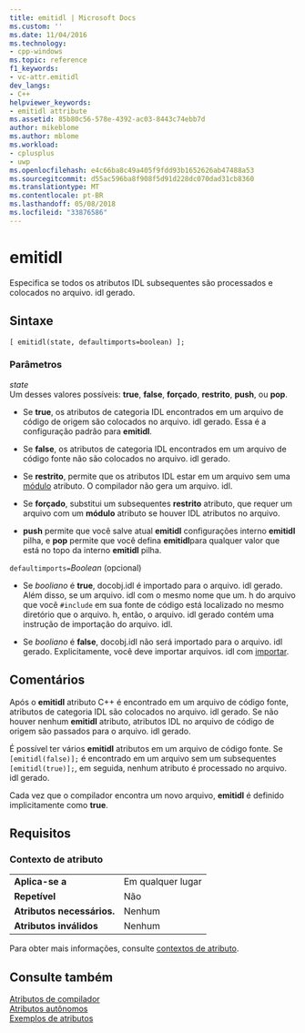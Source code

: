 ```yaml
---
title: emitidl | Microsoft Docs
ms.custom: ''
ms.date: 11/04/2016
ms.technology:
- cpp-windows
ms.topic: reference
f1_keywords:
- vc-attr.emitidl
dev_langs:
- C++
helpviewer_keywords:
- emitidl attribute
ms.assetid: 85b80c56-578e-4392-ac03-8443c74ebb7d
author: mikeblome
ms.author: mblome
ms.workload:
- cplusplus
- uwp
ms.openlocfilehash: e4c66ba8c49a405f9fdd93b1652626ab47488a53
ms.sourcegitcommit: d55ac596ba8f908f5d91d228dc070dad31cb8360
ms.translationtype: MT
ms.contentlocale: pt-BR
ms.lasthandoff: 05/08/2018
ms.locfileid: "33876586"
---
```

# <a name="emitidl"></a>emitidl
Especifica se todos os atributos IDL subsequentes são processados e colocados no arquivo. idl gerado.  
  
## <a name="syntax"></a>Sintaxe  
  
```
[ emitidl(state, defaultimports=boolean) ];
```  
  
### <a name="parameters"></a>Parâmetros  
*state*  
Um desses valores possíveis: **true**, **false**, **forçado**, **restrito**, **push**, ou **pop**.  
  
-   Se **true**, os atributos de categoria IDL encontrados em um arquivo de código de origem são colocados no arquivo. idl gerado. Essa é a configuração padrão para **emitidl**.  
  
-   Se **false**, os atributos de categoria IDL encontrados em um arquivo de código fonte não são colocados no arquivo. idl gerado.  
  
-   Se **restrito**, permite que os atributos IDL estar em um arquivo sem uma [módulo](../windows/module-cpp.md) atributo. O compilador não gera um arquivo. idl.  
  
-   Se **forçado**, substitui um subsequentes **restrito** atributo, que requer um arquivo com um **módulo** atributo se houver IDL atributos no arquivo.  
  
-   **push** permite que você salve atual **emitidl** configurações interno **emitidl** pilha, e **pop** permite que você defina **emitidl**para qualquer valor que está no topo da interno **emitidl** pilha.  
  
`defaultimports=`*Boolean* \(opcional)  
-   Se *booliano* é **true**, docobj.idl é importado para o arquivo. idl gerado. Além disso, se um arquivo. idl com o mesmo nome que um. h do arquivo que você `#include` em sua fonte de código está localizado no mesmo diretório que o arquivo. h, então, o arquivo. idl gerado contém uma instrução de importação do arquivo. idl.  
  
-   Se *booliano* é **false**, docobj.idl não será importado para o arquivo. idl gerado. Explicitamente, você deve importar arquivos. idl com [importar](../windows/import.md).  
  
## <a name="remarks"></a>Comentários  
Após o **emitidl** atributo C++ é encontrado em um arquivo de código fonte, atributos de categoria IDL são colocados no arquivo. idl gerado. Se não houver nenhum **emitidl** atributo, atributos IDL no arquivo de código de origem são passados para o arquivo. idl gerado.  
  
É possível ter vários **emitidl** atributos em um arquivo de código fonte. Se `[emitidl(false)];` é encontrado em um arquivo sem um subsequentes `[emitidl(true)];`, em seguida, nenhum atributo é processado no arquivo. idl gerado.  
  
Cada vez que o compilador encontra um novo arquivo, **emitidl** é definido implicitamente como **true**.  
  
## <a name="requirements"></a>Requisitos  
  
### <a name="attribute-context"></a>Contexto de atributo  
  
|||  
|-|-|  
|**Aplica-se a**|Em qualquer lugar|  
|**Repetível**|Não|  
|**Atributos necessários.**|Nenhum|  
|**Atributos inválidos**|Nenhum|  
  
Para obter mais informações, consulte [contextos de atributo](../windows/attribute-contexts.md).  
  
## <a name="see-also"></a>Consulte também  
[Atributos de compilador](../windows/compiler-attributes.md)   
[Atributos autônomos](../windows/stand-alone-attributes.md)   
[Exemplos de atributos](http://msdn.microsoft.com/en-us/558ebdb2-082f-44dc-b442-d8d33bf7bdb8)